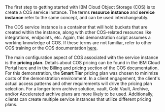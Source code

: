 The first step to getting started with IBM Cloud Object Storage (COS) is to create a COS service instance. The terms **resource instance** and **service instance** refer to the same concept, and can be used interchangeably.

The COS service instance is a container that will hold buckets that are created within the instance, along with other COS-related resources like integrations, endpoints, etc. Again, this demonstration script assumes a working knowledge of COS. If these terms are not familiar, refer to other COS training or the COS documentation <a href="https://cloud.ibm.com/docs/cloud-object-storage?topic=cloud-object-storage-getting-started-cloud-object-storage" target="_blank">here</a>.

The main configuration aspect of COS associated with the service instance is the **pricing plan**. Details about COS pricing can be found in the IBM Cloud Portal <a href="https://cloud.ibm.com/objectstorage/create#pricing" target="_blank">here</a> and in the <a href="https://cloud.ibm.com/docs/cloud-object-storage?topic=cloud-object-storage-billing" target="_blank">Billing and pricing</a> section of the COS documentation. For this demonstration, the **Smart Tier** pricing plan was chosen to minimize costs of the demonstration environment. In a client engagement, the client's actual access patterns and other requirements will drive the pricing plan selection. For a longer term archive solution, vault, Cold Vault, Archive, and/or Accelerated archive plans are more likely to be used. Additionally, clients can create multiple service instances that utilize different pricing plans.
